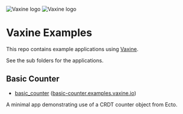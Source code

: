 ![Vaxine logo](https://vaxine.io/id/vaxine-logo-dark.png#gh-dark-mode-only)
![Vaxine logo](https://vaxine.io/id/vaxine-logo-light.png#gh-light-mode-only)

# Vaxine Examples

This repo contains example applications using [Vaxine](https://vaxine.io).

See the sub folders for the applications.

## Basic Counter

- [basic_counter](./basic_counter) ([basic-counter.examples.vaxine.io](https://basic-counter.examples.vaxine.io))

A minimal app demonstrating use of a CRDT counter object from Ecto.

<!--

## Advanced Counter

...

-->
